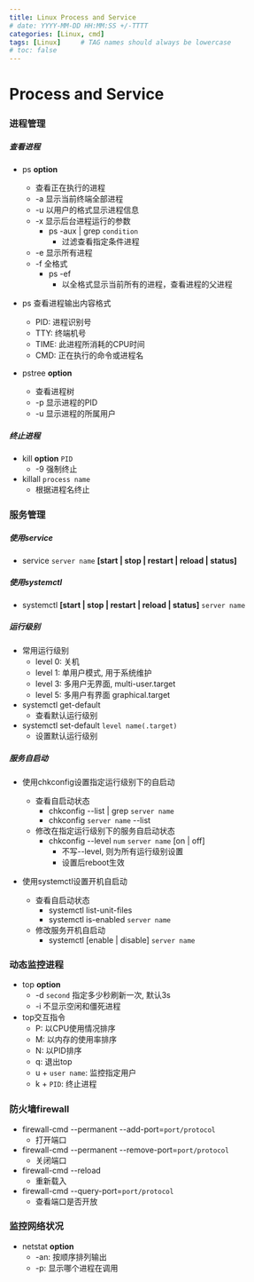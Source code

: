```yaml
---
title: Linux Process and Service
# date: YYYY-MM-DD HH:MM:SS +/-TTTT
categories: [Linux, cmd]
tags: [Linux]     # TAG names should always be lowercase
# toc: false
---
```


# Process and Service

### 进程管理
##### 查看进程
- ps **option**
  - 查看正在执行的进程
  - -a 显示当前终端全部进程
  - -u 以用户的格式显示进程信息
  - -x 显示后台进程运行的参数
    - ps -aux \| grep `condition`
      - 过滤查看指定条件进程
  - -e 显示所有进程
  - -f 全格式
    - ps -ef 
      - 以全格式显示当前所有的进程，查看进程的父进程
- ps 查看进程输出内容格式
  - PID: 进程识别号
  - TTY: 终端机号
  - TIME: 此进程所消耗的CPU时间
  - CMD: 正在执行的命令或进程名

- pstree **option**
  - 查看进程树
  - -p 显示进程的PID
  - -u 显示进程的所属用户

##### 终止进程
- kill **option** `PID`
  - -9 强制终止
- killall `process name`
  - 根据进程名终止

### 服务管理
##### 使用service
- service `server name` **[start \| stop \| restart \| reload \| status]**

##### 使用systemctl
- systemctl **[start \| stop \| restart \| reload \| status]** `server name`

##### 运行级别
- 常用运行级别
  - level 0: 关机
  - level 1: 单用户模式, 用于系统维护
  - level 3: 多用户无界面, multi-user.target
  - level 5: 多用户有界面 graphical.target
- systemctl get-default
  - 查看默认运行级别
- systemctl set-default `level name(.target)`
  - 设置默认运行级别

##### 服务自启动
- 使用chkconfig设置指定运行级别下的自启动
  - 查看自启动状态
    - chkconfig --list \| grep `server name`
    - chkconfig `server name` --list
  - 修改在指定运行级别下的服务自启动状态
    - chkconfig --level `num` `server name` [on \| off]
      - 不写--level, 则为所有运行级别设置
      - 设置后reboot生效

- 使用systemctl设置开机自启动
  - 查看自启动状态
    - systemctl list-unit-files
    - systemctl is-enabled `server name`
  - 修改服务开机自启动
    - systemctl [enable \| disable] `server name`

### 动态监控进程
- top **option**
  - -d `second` 指定多少秒刷新一次, 默认3s
  - -i 不显示空闲和僵死进程
- top交互指令
  - P: 以CPU使用情况排序
  - M: 以内存的使用率排序
  - N: 以PID排序
  - q: 退出top
  - u + `user name`: 监控指定用户
  - k + `PID`: 终止进程

### 防火墙firewall
- firewall-cmd --permanent --add-port=`port/protocol`
  - 打开端口
- firewall-cmd --permanent --remove-port=`port/protocol`
  - 关闭端口
- firewall-cmd --reload
  - 重新载入
- firewall-cmd --query-port=`port/protocol`
  - 查看端口是否开放

### 监控网络状况
- netstat **option**
  - -an: 按顺序排列输出
  - -p: 显示哪个进程在调用